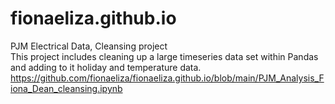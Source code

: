 # fionaeliza.github.io

PJM Electrical Data, Cleansing project </br>
This project includes cleaning up a large timeseries data set within Pandas and adding to it holiday and temperature data.</br>
https://github.com/fionaeliza/fionaeliza.github.io/blob/main/PJM_Analysis_Fiona_Dean_cleansing.ipynb
